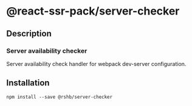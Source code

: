 # @react-ssr-pack/server-checker

## Description

### Server availability checker

Server availability check handler for webpack dev-server configuration.

## Installation

```shell
npm install --save @rshb/server-checker
```
